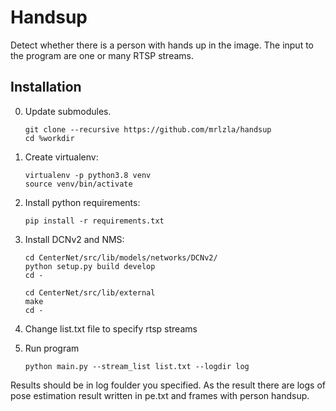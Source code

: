 # Handsup


Detect whether there is a person with hands up in the image. The input to the program are one or many RTSP streams.

## Installation

0. Update submodules. 

    ~~~
    git clone --recursive https://github.com/mrlzla/handsup
    cd %workdir
    ~~~
    

1. Create virtualenv:

    ~~~
    virtualenv -p python3.8 venv
    source venv/bin/activate
    ~~~

     
2. Install python requirements:

    ~~~
    pip install -r requirements.txt
    ~~~

3. Install DCNv2 and NMS:

    ~~~
    cd CenterNet/src/lib/models/networks/DCNv2/
    python setup.py build develop
    cd -

    cd CenterNet/src/lib/external
    make
    cd -
    ~~~


4. Change list.txt file to specify rtsp streams
    
    
5. Run program

    ~~~
    python main.py --stream_list list.txt --logdir log
    ~~~


Results should be in log foulder you specified. As the result there are logs of pose estimation result written in pe.txt and frames with person handsup.
